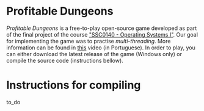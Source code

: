 # Profitable Dungeons

<i>Profitable Dungeons</i> is a free-to-play open-source game developed as part of the final project of the course <a href="https://uspdigital.usp.br/jupiterweb/obterDisciplina?sgldis=SSC0140&codcur=55041&codhab=0">"SSC0140 - Operating Systems I"</a>. Our goal for implementing the game was to practise <i>multi-threading</i>. More information can be found in <a href="https://www.youtube.com/watch?v=1CQ72u19udw&t=3s">this</a> video (in Portuguese). In order to play, you can either download the latest release of the game (Windows only) or compile the source code (instructions bellow).


# Instructions for compiling

to_do
